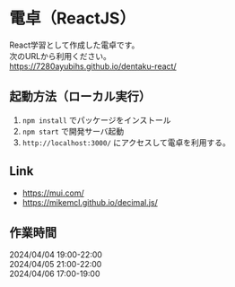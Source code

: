 # 電卓（ReactJS）
React学習として作成した電卓です。<br>
次のURLから利用ください。<br>
https://7280ayubihs.github.io/dentaku-react/

## 起動方法（ローカル実行）
1. `npm install` でパッケージをインストール
2. `npm start` で開発サーバ起動
3. `http://localhost:3000/` にアクセスして電卓を利用する。

## Link
* https://mui.com/
* https://mikemcl.github.io/decimal.js/

## 作業時間
2024/04/04 19:00-22:00<br>
2024/04/05 21:00-22:00<br>
2024/04/06 17:00-19:00<br>
